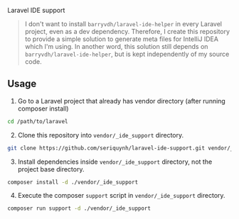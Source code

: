 Laravel IDE support

> I don't want to install `barryvdh/laravel-ide-helper` in every Laravel project, even as a dev dependency. Therefore, I create this repository to provide a simple solution to generate meta files for IntelliJ IDEA which I'm using. In another word, this solution still depends on `barryvdh/laravel-ide-helper`, but is kept independently of my source code.

## Usage

1. Go to a Laravel project that already has vendor directory (after running composer install)
```bash
cd /path/to/laravel
``` 

2. Clone this repository into `vendor/_ide_support` directory.

```bash
git clone https://github.com/seriquynh/laravel-ide-support.git vendor/_ide_support
```

3. Install dependencies inside `vendor/_ide_support` directory, not the project base directory.

```bash
composer install -d ./vendor/_ide_support
```

4. Execute the composer `support` script in `vendor/_ide_support` directory.

```bash
composer run support -d ./vendor/_ide_support
```
